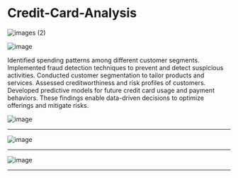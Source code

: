 # Credit-Card-Analysis
![images (2)](https://github.com/Rohitrt8/Credit-Card-Analysis/assets/132551994/9c5a46aa-e264-4fb2-9dcd-57fe26403a64)


![image](https://github.com/Rohitrt8/Credit-Card-Analysis/assets/132551994/11bf15d1-c216-463d-9914-bd78283c2226)



Identified spending patterns among different customer segments.
Implemented fraud detection techniques to prevent and detect suspicious activities.
Conducted customer segmentation to tailor products and services.
Assessed creditworthiness and risk profiles of customers.
Developed predictive models for future credit card usage and payment behaviors.
These findings enable data-driven decisions to optimize offerings and mitigate risks.




![image](https://github.com/Rohitrt8/Credit-Card-Analysis/assets/132551994/34309594-45fe-4689-8495-003ee8c605b0)



--------------------------------------------------------------------------------------------------------------------------------------------------------------------------------------------------------------------


  ![image](https://github.com/Rohitrt8/Credit-Card-Analysis/assets/132551994/a706486d-99f9-4cd2-a4bd-5fedf8be9d6b)


--------------------------------------------------------------------------------------------------------------------------------------------------------------------------------------------------------------------


![image](https://github.com/Rohitrt8/Credit-Card-Analysis/assets/132551994/84486c5b-ca4d-47c6-8bca-8175cd7b9660)



--------------------------------------------------------------------------------------------------------------------------------------------------------------------------------------------------------------------














